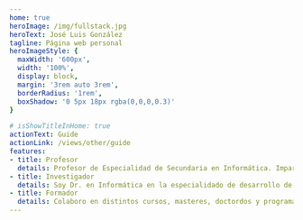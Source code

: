 ```yaml
---
home: true
heroImage: /img/fullstack.jpg
heroText: José Luis González
tagline: Página web personal
heroImageStyle: {
  maxWidth: '600px',
  width: '100%',
  display: block,
  margin: '3rem auto 3rem',
  borderRadius: '1rem',
  boxShadow: '0 5px 18px rgba(0,0,0,0.3)'
}

# isShowTitleInHome: true
actionText: Guide
actionLink: /views/other/guide
features:
- title: Profesor
  details: Profesor de Especialidad de Secundaria en Informática. Imparto docencia en los ciclos DAM/DAW y ASIR, en asignaturas de programación y desarrollo.
- title: Investigador
  details: Soy Dr. en Informática en la especialidado de desarrollo de software y sistemas interactivos por la Universidad de Granada.
- title: Formador
  details: Colaboro en distintos cursos, masteres, doctordos y programas especializados sobre desarrollo de software y sistemas interactivos.
---
```

